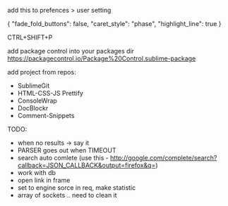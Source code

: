 add this to prefences > user setting	

{
	"fade_fold_buttons": false,
	"caret_style": "phase",
	"highlight_line": true
}

CTRL+SHIFT+P

add package control into your packages dir
https://packagecontrol.io/Package%20Control.sublime-package

add project from repos:
- SublimeGit
- HTML-CSS-JS Prettify
- ConsoleWrap 
- DocBlockr
- Comment-Snippets

TODO:

- when no results -> say it
- PARSER goes out when TIMEOUT
- search  auto comlete  (use this - http://google.com/complete/search?callback=JSON_CALLBACK&output=firefox&q=)
- work with db
- open link in frame
- set to engine sorce in req, make statistic
- array of sockets .. need to clean it
